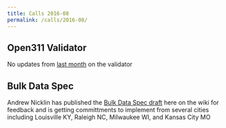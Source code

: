 ```yaml
---
title: Calls 2016-08
permalink: /calls/2016-08/
---
```


## Open311 Validator
No updates from [last month](../2016-07/#open311-validator) on the validator

## Bulk Data Spec
Andrew Nicklin has published the [Bulk Data Spec draft](/GeoReport/bulk) here on the wiki for feedback and is getting committments to implement from several cities including Louisville KY, Raleigh NC, Milwaukee WI, and Kansas City MO
